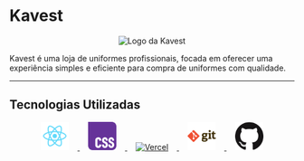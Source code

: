 # Kavest

<p align="center">
  <img src="./images/logo.png" alt="Logo da Kavest" width="150" />
</p>

Kavest é uma loja de uniformes profissionais, focada em oferecer uma experiência simples e eficiente para compra de uniformes com qualidade.

---

## Tecnologias Utilizadas

<div align="center">

  <a href="https://reactjs.org/" target="_blank" rel="noopener noreferrer" title="React">
    <img src="https://raw.githubusercontent.com/github/explore/main/topics/react/react.png" alt="React" width="50" height="50" style="margin: 0 15px;" />
  </a>

  <a href="https://developer.mozilla.org/en-US/docs/Web/CSS" target="_blank" rel="noopener noreferrer" title="CSS">
    <img src="https://raw.githubusercontent.com/github/explore/main/topics/css/css.png" alt="CSS" width="50" height="50" style="margin: 0 15px;" />
  </a>

  <a href="https://vercel.com/" target="_blank" rel="noopener noreferrer" title="Vercel">
    <img src="https://cdn.jsdelivr.net/gh/devicons/devicon/icons/vercel/vercel-original.svg" alt="Vercel" width="50" height="50" style="margin: 0 15px;" />
  </a>

  <a href="https://git-scm.com/" target="_blank" rel="noopener noreferrer" title="Git">
    <img src="https://raw.githubusercontent.com/github/explore/main/topics/git/git.png" alt="Git" width="50" height="50" style="margin: 0 15px;" />
  </a>

  <a href="https://github.com/" target="_blank" rel="noopener noreferrer" title="GitHub">
    <img src="https://raw.githubusercontent.com/github/explore/main/topics/github/github.png" alt="GitHub" width="50" height="50" style="margin: 0 15px;" />
  </a>

</div>
